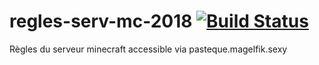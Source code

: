 # regles-serv-mc-2018 [![Build Status](https://travis-ci.com/Magelfik/regles-serv-mc-2018.svg?token=2dYQoLD8NdrpqWa7c3Yq&branch=master)](https://travis-ci.com/Magelfik/regles-serv-mc-2018)

Règles du serveur minecraft accessible via pasteque.magelfik.sexy
